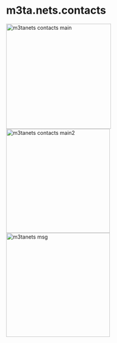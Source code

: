 # m3ta.nets.contacts
<img width="282" alt="m3tanets contacts main" src="https://user-images.githubusercontent.com/110381412/206532652-63af6265-31ba-4203-941f-35efcbc5e5df.png">
<img width="279" alt="m3tanets contacts main2" src="https://user-images.githubusercontent.com/110381412/206532667-598631e1-cb5c-40c6-9389-5afbd049d943.png">
<img width="279" alt="m3tanets msg" src="https://user-images.githubusercontent.com/110381412/206532678-0af15786-0489-45a8-b290-d7e5c4d91b59.png">
